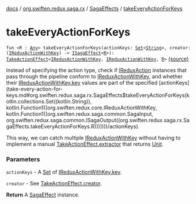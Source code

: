 [docs](../../index.md) / [org.swiften.redux.saga.rx](../index.md) / [SagaEffects](index.md) / [takeEveryActionForKeys](./take-every-action-for-keys.md)

# takeEveryActionForKeys

`fun <R : `[`Any`](https://kotlinlang.org/api/latest/jvm/stdlib/kotlin/-any/index.html)`> takeEveryActionForKeys(actionKeys: `[`Set`](https://kotlinlang.org/api/latest/jvm/stdlib/kotlin.collections/-set/index.html)`<`[`String`](https://kotlinlang.org/api/latest/jvm/stdlib/kotlin/-string/index.html)`>, creator: (`[`IReduxActionWithKey`](../../org.swiften.redux.core/-i-redux-action-with-key/index.md)`) -> `[`ISagaEffect`](../../org.swiften.redux.saga.common/-i-saga-effect.md)`<`[`R`](take-every-action-for-keys.md#R)`>): `[`TakeActionEffect`](../../org.swiften.redux.saga.common/-take-action-effect/index.md)`<`[`IReduxActionWithKey`](../../org.swiften.redux.core/-i-redux-action-with-key/index.md)`, `[`IReduxActionWithKey`](../../org.swiften.redux.core/-i-redux-action-with-key/index.md)`, `[`R`](take-every-action-for-keys.md#R)`>` [(source)](https://github.com/protoman92/KotlinRedux/tree/master/common/common-rx-saga/src/main/kotlin/org/swiften/redux/saga/rx/SagaEffects.kt#L200)

Instead of specifying the action type, check if [IReduxAction](../../org.swiften.redux.core/-i-redux-action.md) instances that pass through
the pipeline conform to [IReduxActionWithKey](../../org.swiften.redux.core/-i-redux-action-with-key/index.md), and whether their [IReduxActionWithKey.key](../../org.swiften.redux.core/-i-redux-action-with-key/key.md)
values are part of the specified [actionKeys](take-every-action-for-keys.md#org.swiften.redux.saga.rx.SagaEffects$takeEveryActionForKeys(kotlin.collections.Set((kotlin.String)), kotlin.Function1((org.swiften.redux.core.IReduxActionWithKey, kotlin.Function1((org.swiften.redux.saga.common.SagaInput, org.swiften.redux.saga.common.ISagaOutput((org.swiften.redux.saga.rx.SagaEffects.takeEveryActionForKeys.R)))))))/actionKeys).

This way, we can catch multiple [IReduxActionWithKey](../../org.swiften.redux.core/-i-redux-action-with-key/index.md) without having to implement a manual
[TakeActionEffect.extractor](../../org.swiften.redux.saga.common/-take-action-effect/extractor.md) that returns [Unit](https://kotlinlang.org/api/latest/jvm/stdlib/kotlin/-unit/index.html).

### Parameters

`actionKeys` - A [Set](https://kotlinlang.org/api/latest/jvm/stdlib/kotlin.collections/-set/index.html) of [IReduxActionWithKey.key](../../org.swiften.redux.core/-i-redux-action-with-key/key.md).

`creator` - See [TakeActionEffect.creator](../../org.swiften.redux.saga.common/-take-action-effect/creator.md).

**Return**
A [SagaEffect](../../org.swiften.redux.saga.common/-saga-effect/index.md) instance.

